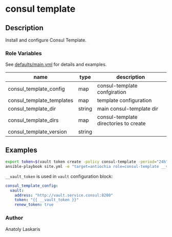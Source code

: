 # consul template

## Description
Install and configure Consul Template.

### Role Variables
See [defaults/main.yml](defaults/main.yml) for details and examples.

| name | type | description |
| ---- | ---- | ----------- |
| consul_template_config| map | consul-template confgiration |
| consul_template_templates | map | template configuration |
| consul_template_dir | string | main consul-template dir |
| consul_template_dirs | map | consul-template directories to create |
| consul_template_version | string | |


## Examples
```sh
export token=$(vault token create -policy consul-template -period="24h" -field=token)
ansible-playbook site.yml -e "target=antiochia role=consul-template __vault_token=$token"
```

`__vault_token` is used in `vault` configuration block:
```yaml
consul_template_config:
  vault:
    address: "http://vault.service.consul:8200"
    token: "{{ __vault_token }}"
    renew_token: true
```

### Author
Anatoly Laskaris
